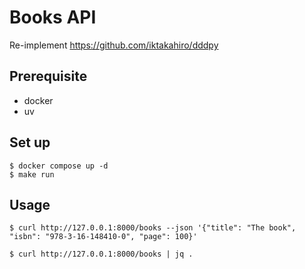# Books API

Re-implement https://github.com/iktakahiro/dddpy

## Prerequisite

* docker
* uv

## Set up

```shell
$ docker compose up -d
$ make run
```

## Usage

```shell
$ curl http://127.0.0.1:8000/books --json '{"title": "The book", "isbn": "978-3-16-148410-0", "page": 100}'

$ curl http://127.0.0.1:8000/books | jq .
```
